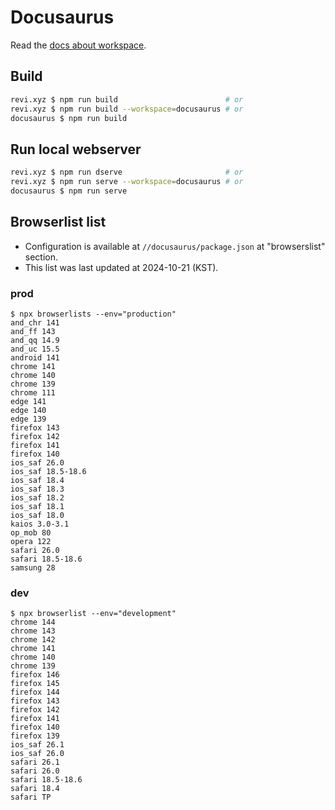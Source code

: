 <!--
SPDX-FileCopyrightText: (C) 2024 Hong Yongmin (https://revi.xyz/) <yewon@revi.email>

SPDX-License-Identifier: Apache-2.0

Licensed under the Apache License, Version 2.0 (the "License");
you may not use this file except in compliance with the License.
You may obtain a copy of the License at

http://www.apache.org/licenses/LICENSE-2.0

Unless required by applicable law or agreed to in writing, software
distributed under the License is distributed on an "AS IS" BASIS,
WITHOUT WARRANTIES OR CONDITIONS OF ANY KIND, either express or implied.
See the License for the specific language governing permissions and
limitations under the License.
-->

# Docusaurus

Read the [docs about workspace](https://revi.kr/Q4HciAF).

## Build

```sh
revi.xyz $ npm run build                        # or
revi.xyz $ npm run build --workspace=docusaurus # or
docusaurus $ npm run build
```

## Run local webserver

```sh
revi.xyz $ npm run dserve                       # or
revi.xyz $ npm run serve --workspace=docusaurus # or
docusaurus $ npm run serve
```

## Browserlist list

- Configuration is available at `//docusaurus/package.json` at "browserslist"
  section.
- This list was last updated at 2024-10-21 (KST).

### prod

```console
$ npx browserlists --env="production"
and_chr 141
and_ff 143
and_qq 14.9
and_uc 15.5
android 141
chrome 141
chrome 140
chrome 139
chrome 111
edge 141
edge 140
edge 139
firefox 143
firefox 142
firefox 141
firefox 140
ios_saf 26.0
ios_saf 18.5-18.6
ios_saf 18.4
ios_saf 18.3
ios_saf 18.2
ios_saf 18.1
ios_saf 18.0
kaios 3.0-3.1
op_mob 80
opera 122
safari 26.0
safari 18.5-18.6
samsung 28
```

### dev

```console
$ npx browserlist --env="development"
chrome 144
chrome 143
chrome 142
chrome 141
chrome 140
chrome 139
firefox 146
firefox 145
firefox 144
firefox 143
firefox 142
firefox 141
firefox 140
firefox 139
ios_saf 26.1
ios_saf 26.0
safari 26.1
safari 26.0
safari 18.5-18.6
safari 18.4
safari TP
```
